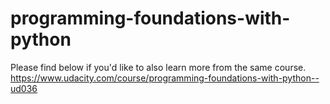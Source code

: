 # programming-foundations-with-python

Please find below if you'd like to also learn more from the same course. https://www.udacity.com/course/programming-foundations-with-python--ud036
